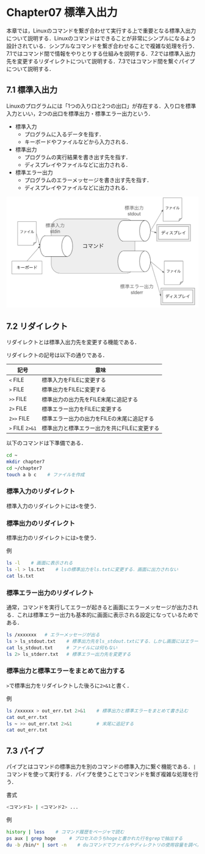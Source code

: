 # Chapter07 標準入出力

本章では，Linuxのコマンドを繋ぎ合わせて実行する上で重要となる標準入出力について説明する．Linuxのコマンドはできることが非常にシンプルになるよう設計されている．シンプルなコマンドを繋ぎ合わせることで複雑な処理を行う．7.1ではコマンド間で情報をやりとりする仕組みを説明する．7.2では標準入出力先を変更するリダイレクトについて説明する．7.3ではコマンド間を繋ぐパイプについて説明する．

## 7.1 標準入出力

Linuxのプログラムには「1つの入り口と2つの出口」が存在する．入り口を標準入力といい，2つの出口を標準出力・標準エラー出力という．

- 標準入力
    - プログラムに入るデータを指す．
    - キーボードやファイルなどから入力される．
- 標準出力
    - プログラムの実行結果を書き出す先を指す．
    - ディスプレイやファイルなどに出力される．
- 標準エラー出力
    - プログラムのエラーメッセージを書き出す先を指す．
    - ディスプレイやファイルなどに出力される．

![Untitled](./images/chpater07_std_in_out_error.png)

## 7.2 リダイレクト

リダイレクトとは標準入出力先を変更する機能である．

リダイレクトの記号は以下の通りである．

| 記号 | 意味 |
| --- | --- |
| `<` FILE | 標準入力をFILEに変更する |
| `>` FILE | 標準出力をFILEに変更する |
| `>>` FILE | 標準出力の出力先をFILE末尾に追記する |
| `2>` FILE | 標準エラー出力をFILEに変更する |
| `2>>` FILE | 標準エラー出力の出力をFILEの末尾に追記する |
| `>` FILE `2>&1` | 標準出力と標準エラー出力を共にFILEに変更する |

以下のコマンドは下準備である．

```bash
cd ~
mkdir chapter7
cd ~/chapter7
touch a b c    # ファイルを作成
```

### 標準入力のリダイレクト

標準入力のリダイレクトには`<`を使う．

### 標準出力のリダイレクト

標準出力のリダイレクトには`>`を使う．

例

```bash
ls -l    # 画面に表示される
ls -l > ls.txt    # lsの標準出力をls.txtに変更する．画面に出力されない
cat ls.txt
```

### 標準エラー出力のリダイレクト

通常，コマンドを実行してエラーが起きると画面にエラーメッセージが出力される．これは標準エラー出力も基本的に画面に表示される設定になっているためである．

```bash
ls /xxxxxxx   # エラーメッセージが出る
ls > ls_stdout.txt    # 標準出力先をls_stdout.txtにする．しかし画面にはエラーが出る
cat ls_stdout.txt     # ファイルには何もない
ls 2> ls_stderr.txt   # 標準エラー出力先を変更する
```

### 標準出力と標準エラーをまとめて出力する

`>`で標準出力をリダイレクトした後ろに`2>&1`と書く．

例

```bash
ls /xxxxxx > out_err.txt 2>&1    # 標準出力と標準エラーをまとめて書き込む
cat out_err.txt
ls ~ >> out_err.txt 2>&1         # 末尾に追記する
cat out_err.txt
```

## 7.3 パイプ

パイプとはコマンドの標準出力を別のコマンドの標準入力に繋ぐ機能である．`|`コマンドを使って実行する．パイプを使うことでコマンドを繋ぎ複雑な処理を行う．

書式

```bash
<コマンド1> | <コマンド2> ...
```

例

```bash
history | less    # コマンド履歴をページャで読む
ps aux | grep hoge     # プロセスのうちhogeと書かれた行をgrepで抽出する
du -b /bin/* | sort -n    # duコマンドでファイルやディレクトリの使用容量を調べ，数値順にソートする
```